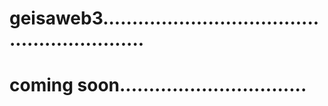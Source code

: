 # geisaweb3............................................................
# coming soon................................
